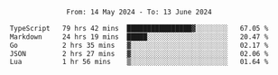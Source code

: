 <div align="center">
<p style="text-align: center;">
<!--START_SECTION:waka-->

```txt
From: 14 May 2024 - To: 13 June 2024

TypeScript   79 hrs 42 mins  ████████████████▓░░░░░░░░   67.05 %
Markdown     24 hrs 19 mins  █████░░░░░░░░░░░░░░░░░░░░   20.47 %
Go           2 hrs 35 mins   ▓░░░░░░░░░░░░░░░░░░░░░░░░   02.17 %
JSON         2 hrs 27 mins   ▓░░░░░░░░░░░░░░░░░░░░░░░░   02.06 %
Lua          1 hr 56 mins    ▒░░░░░░░░░░░░░░░░░░░░░░░░   01.64 %
```

<!--END_SECTION:waka-->
</p>
</div>
